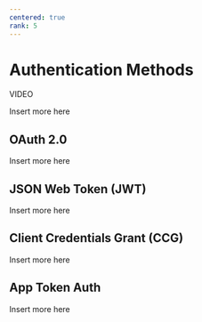 ```yaml
---
centered: true
rank: 5
---
```


# Authentication Methods

VIDEO

Insert more here

## OAuth 2.0

Insert more here

## JSON Web Token (JWT)

Insert more here

## Client Credentials Grant (CCG)

Insert more here

## App Token Auth

Insert more here